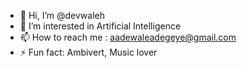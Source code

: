 - 👋 Hi, I’m @devwaleh
- 👀 I’m interested in Artificial Intelligence
- 📫 How to reach me : aadewaleadegeye@gmail.com
- ⚡ Fun fact: Ambivert, Music lover

<!---
devwaleh/devwaleh is a ✨ special ✨ repository because its `README.md` (this file) appears on your GitHub profile.
You can click the Preview link to take a look at your changes.
--->

